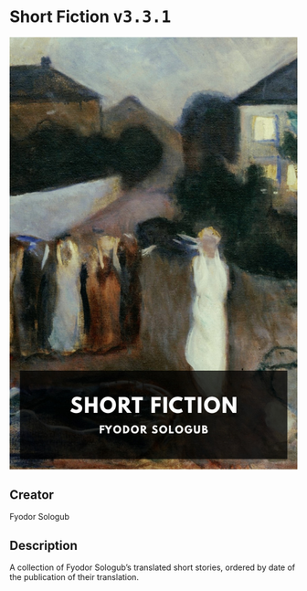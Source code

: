 
# Short Fiction <kbd>v3.3.1</kbd>

<center>
  <img src="./cover-1024.jpg"/>
</center>

## Creator
Fyodor Sologub

## Description
A collection of Fyodor Sologub’s translated short stories, ordered by date of the publication of their translation.
